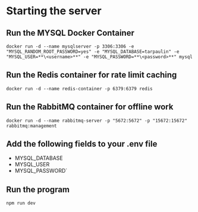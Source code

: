 # Starting the server
## Run the MYSQL Docker Container
`docker run -d --name mysqlserver -p 3306:3306 -e "MYSQL_RANDOM_ROOT_PASSWORD=yes" -e "MYSQL_DATABASE=tarpaulin" -e "MYSQL_USER=**\<username>**" -e "MYSQL_PASSWORD=**\<password>**" mysql`
## Run the Redis container for rate limit caching
`docker run -d --name redis-container -p 6379:6379 redis`
## Run the RabbitMQ container for offline work
`docker run -d --name rabbitmq-server -p "5672:5672" -p "15672:15672" rabbitmq:management`
## Add the following fields to your .env file
<ul>
    <li>MYSQL_DATABASE</li>
    <li>MYSQL_USER</li>
    <li>MYSQL_PASSWORD`</li>
</ul>

## Run the program
`npm run dev`